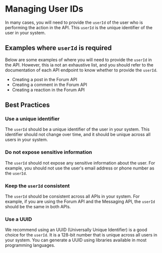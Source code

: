 # Managing User IDs

In many cases, you will need to provide the `userId` of the user who is performing the action in the API. This `userId` is the unique identifier of the user in your system. 

## Examples where `userId` is required

Below are some examples of where you will need to provide the `userId` in the API. However, this ia not an exhaustive list, and you should refer to the documentation of each API endpoint to know whether to provide the `userId`.

- Creating a post in the Forum API
- Creating a comment in the Forum API
- Creating a reaction in the Forum API

## Best Practices

### Use a unique identifier

The `userId` should be a unique identifier of the user in your system. This identifier should not change over time, and it should be unique across all users in your system.

### Do not expose sensitive information

The `userId` should not expose any sensitive information about the user. For example, you should not use the user's email address or phone number as the `userId`.

### Keep the `userId` consistent

The `userId` should be consistent across all APIs in your system. For example, if you are using the Forum API and the Messaging API, the `userId` should be the same in both APIs.

### Use a UUID

We recommend using an UUID (Universally Unique Identifier) is a good choice for the `userId`. It is a 128-bit number that is unique across all users in your system. You can generate a UUID using libraries available in most programming languages.

